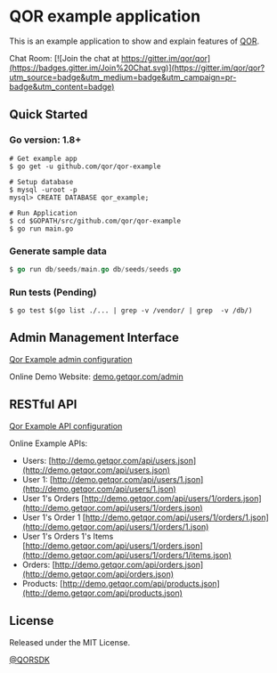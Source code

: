 # QOR example application

This is an example application to show and explain features of [QOR](http://getqor.com).

Chat Room: [![Join the chat at https://gitter.im/qor/qor](https://badges.gitter.im/Join%20Chat.svg)](https://gitter.im/qor/qor?utm_source=badge&utm_medium=badge&utm_campaign=pr-badge&utm_content=badge)

## Quick Started

### Go version: 1.8+

```shell
# Get example app
$ go get -u github.com/qor/qor-example

# Setup database
$ mysql -uroot -p
mysql> CREATE DATABASE qor_example;

# Run Application
$ cd $GOPATH/src/github.com/qor/qor-example
$ go run main.go
```

### Generate sample data

```go
$ go run db/seeds/main.go db/seeds/seeds.go
```

### Run tests (Pending)

```
$ go test $(go list ./... | grep -v /vendor/ | grep  -v /db/)
```

## Admin Management Interface

[Qor Example admin configuration](https://github.com/qor/qor-example/blob/master/config/admin/admin.go)

Online Demo Website: [demo.getqor.com/admin](http://demo.getqor.com/admin)

## RESTful API

[Qor Example API configuration](https://github.com/qor/qor-example/blob/master/config/api/api.go)

Online Example APIs:

* Users: [http://demo.getqor.com/api/users.json](http://demo.getqor.com/api/users.json)
* User 1: [http://demo.getqor.com/api/users/1.json](http://demo.getqor.com/api/users/1.json)
* User 1's Orders [http://demo.getqor.com/api/users/1/orders.json](http://demo.getqor.com/api/users/1/orders.json)
* User 1's Order 1 [http://demo.getqor.com/api/users/1/orders/1.json](http://demo.getqor.com/api/users/1/orders/1.json)
* User 1's Orders 1's Items [http://demo.getqor.com/api/users/1/orders.json](http://demo.getqor.com/api/users/1/orders/1/items.json)
* Orders: [http://demo.getqor.com/api/orders.json](http://demo.getqor.com/api/orders.json)
* Products: [http://demo.getqor.com/api/products.json](http://demo.getqor.com/api/products.json)

## License

Released under the MIT License.

[@QORSDK](https://twitter.com/qorsdk)
